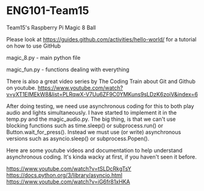 # ENG101-Team15
Team15's Raspberry Pi Magic 8 Ball

Please look at https://guides.github.com/activities/hello-world/ for a tutorial on how to use GitHub

magic_8.py - main python file

magic_fun.py - functions dealing with everything

There is also a great video series by The Coding Train about Git and Github on youtube.
	https://www.youtube.com/watch?v=yXT1ElMEkW8&list=PLRqwX-V7Uu6ZF9C0YMKuns9sLDzK6zoiV&index=6

After doing testing, we need use asynchronous coding for this to both play audio and lights simultaneously. I have started to implement it in the temp.py and the magic_audio.py. The big thing, is that we can't use blocking functions such as time.sleep() or subprocess.run() or Button.wait_for_press(). Instead we must use (or write) asynchronous versions such as asyncio.sleep() or subprocess.Popen().

Here are some youtube videos and documentation to help understand asynchronous coding. It's kinda wacky at first, if you haven't seen it before.

https://www.youtube.com/watch?v=tSLDcRkgTsY
https://docs.python.org/3/library/asyncio.html
https://www.youtube.com/watch?v=iG6fr81xHKA
